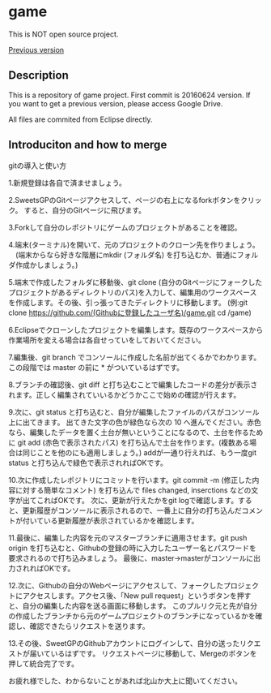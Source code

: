 # game
This is NOT open source project.

[Previous version](https://drive.google.com/drive/folders/0Bw0pbRfg9sLaRUc5dFAyZ2ZxZHM)

## Description
This is a repository of game project.
First commit is 20160624 version. If you want to get a previous version, please access Google Drive.

All files are commited from Eclipse directly.

## Introduciton and how to merge

gitの導入と使い方

1.新規登録は各自で済ませましょう。

2.SweetsGPのGitページアクセスして、ページの右上になるforkボタンをクリック。
  すると、自分のGitページに飛びます。

3.Forkして自分のレポジトリにゲームのプロジェクトがあることを確認。

4.端末(ターミナル)を開いて、元のプロジェクトのクローン先を作りましょう。
　(端末からなら好きな階層にmkdir (フォルダ名) を打ち込むか、普通にフォルダ作成かしましょう。)

5.端末で作成したフォルダに移動後、git clone (自分のGitページにフォークしたプロジェクトがあるディレクトリのパス)を入力して、編集用のワークスペースを作成します。その後、引っ張ってきたディレクトリに移動します。
(例:git clone https://github.com/(Githubに登録したユーザ名)/game.git cd /game)

6.Eclipseでクローンしたプロジェクトを編集します。既存のワークスペースから作業場所を変える場合は各自せっていをしておいてください。

7.編集後、git branch でコンソールに作成した名前が出てくるかでわかります。この段階では master の前に * がついているはずです。

8.ブランチの確認後、git diff と打ち込むことで編集したコードの差分が表示されます。正しく編集されていいるかどうかここで始めの確認が行えます。

9.次に、git status と打ち込むと、自分が編集したファイルのパスがコンソール上に出てきます。
出てきた文字の色が緑色なら次の 10 へ進んでください。赤色なら、編集したデータを置く土台が無いということになるので、土台を作るために git add (赤色で表示されたパス) を打ち込んで土台を作ります。(複数ある場合は同じことを他のにも適用しましょう。)
addが一通り行えれば、もう一度git status と打ち込んで緑色で表示されればOKです。

10.次に作成したレポジトリにコミットを行います。git commit -m (修正した内容に対する簡単なコメント) を打ち込んで files changed, inserctions などの文字が出てこればOKです。
次に、更新が行えたかをgit logで確認します。すると、更新履歴がコンソールに表示されるので、一番上に自分の打ち込んだコメントが付いている更新履歴が表示されているかを確認します。

11.最後に、編集した内容を元のマスターブランチに適用させます。git push origin を打ち込むと、Githubの登録の時に入力したユーザー名とパスワードを要求されるので打ち込みましょう。
最後に、master->masterがコンソールに出力されればOKです。

12.次に、Githubの自分のWebページにアクセスして、フォークしたプロジェクトにアクセスします。アクセス後、「New pull request」というボタンを押すと、自分の編集した内容を送る画面に移動します。
このプルリク元と先が自分の作成したブランチから元のゲームプロジェクトのブランチになっているかを確認し、確認できたらリクエストを送ります。

13.その後、SweetGPのGithubアカウントにログインして、自分の送ったリクエストが届いているはずです。
リクエストページに移動して、Mergeのボタンを押して統合完了です。

お疲れ様でした、わからないことがあれば北山か大上に聞いてください。
